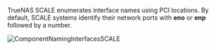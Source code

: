 ---
---

TrueNAS SCALE enumerates interface names using PCI locations. By default, SCALE systems identify their network ports with **eno** or **enp** followed by a number.

![ComponentNamingInterfacesSCALE](/images/SCALE/22.02/ComponentNamingInterfacesSCALE.png "TrueNAS SCALE Interface Listing")